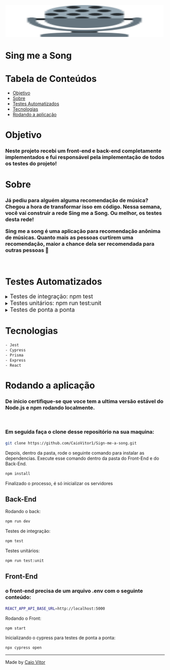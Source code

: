 <img height="100" width="500" src="signmeasong.svg" /> <br>

# Sing me a Song

# Tabela de Conteúdos

* [Objetivo](#objetivo)
* [Sobre](#sobre)
* [Testes Automatizados](#testes)
* [Tecnologias](#tecnologias)
* [Rodando a aplicação](#run)

# Objetivo

<h3> Neste projeto recebi um front-end e back-end completamente implementados e fui responsável pela implementação de <b>todos os testes do projeto! </b></h3>

# Sobre
<h3> Já pediu para alguém alguma recomendação de música? Chegou a hora de transformar isso em código. Nessa semana, você vai construir a rede Sing me a Song. Ou melhor, os testes desta rede!

Sing me a song é uma aplicação para recomendação anônima de músicas. Quanto mais as pessoas curtirem uma recomendação, maior a chance dela ser recomendada para outras pessoas 🙂</h3>
  <br>


# Testes Automatizados
<details>
<summary><font size="4">Testes de integração: npm test </font></summary> 
        <h2>Aqui foi feito 27 testes que integravam todas as funcionalidades do back-end do projeto, desde o router, passando por controllers, services e repository.</h2>
        <p align="center">
                <img height="600" width="1000" src="./integrationTests.gif"> <br>
        </p>
        
</details>

<details>
<summary><font size="4">Testes unitários: npm run test:unit </font></summary> 
        <h2>Aqui foi realizado testes de todas as camada do Services com 100% de coverage.</h2>
         <p align="center">
                <img height="600" width="1000" src="./unitTests.gif"> <br>
        </p>
</details>
<details>

<summary><font size="4">Testes de ponta a ponta </font></summary> 
        <h2>Aqui foi realizado testes de ponta a ponta utilizando o cypress para testar o comportamento do usuário ao:<br>
        - Criar nova recomendação;<br>
        - aumentar e diminuir score;<br>
        - Deletar recomendação quando o score estiver abaixo de -5
        </h2>
         <p align="center">
                <img height="600" width="1000" src="./singMeaSong_Cypess.gif"> <br>
        </p>
</details>



# Tecnologias

    - Jest
    - Cypress
    - Prisma
    - Express
    - React


 # Rodando a aplicação

<h3>De inicio certifique-se que voce tem a ultima versão estável do Node.js e npm rodando localmente. </h3>   <br>
<h3>Em seguida faça o clone desse repositório na sua maquina: </h3>

```bash
git clone https://github.com/CaioVitor1/Sign-me-a-song.git
```

Depois, dentro da pasta, rode o seguinte comando para instalar as dependencias. Execute esse comando dentro da pasta do Front-End e do Back-End.


```bash
npm install
```

Finalizado o processo, é só inicializar os servidores
<h2>Back-End</h2>

Rodando o back:

```bash
npm run dev
```

Testes de integração:

```bash
npm test
```

Testes unitários:

```bash
npm run test:unit
```

<h2>Front-End</h2>
<h3>o front-end precisa de um arquivo .env com o seguinte conteúdo: </h3>

```bash
REACT_APP_API_BASE_URL=http://localhost:5000
```

Rodando o Front:

```bash
npm start
```

Inicializando o cypress para testes de ponta a ponta:

```bash
npx cypress open
```



            
          

---

Made by <a href='https://www.linkedin.com/in/caiovitor33/'> Caio Vitor </a>


    